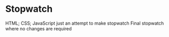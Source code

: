 # Stopwatch
HTML; CSS; JavaScript just an attempt to make stopwatch
Final stopwatch where no changes are required
